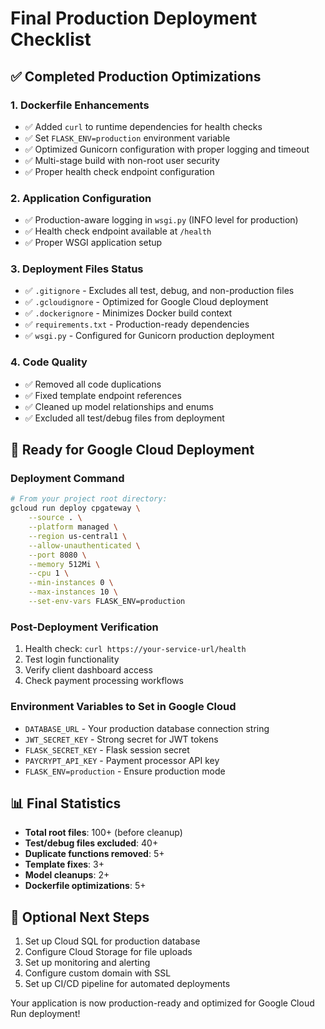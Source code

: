 # Final Production Deployment Checklist

## ✅ Completed Production Optimizations

### 1. Dockerfile Enhancements
- ✅ Added `curl` to runtime dependencies for health checks
- ✅ Set `FLASK_ENV=production` environment variable
- ✅ Optimized Gunicorn configuration with proper logging and timeout
- ✅ Multi-stage build with non-root user security
- ✅ Proper health check endpoint configuration

### 2. Application Configuration
- ✅ Production-aware logging in `wsgi.py` (INFO level for production)
- ✅ Health check endpoint available at `/health`
- ✅ Proper WSGI application setup

### 3. Deployment Files Status
- ✅ `.gitignore` - Excludes all test, debug, and non-production files
- ✅ `.gcloudignore` - Optimized for Google Cloud deployment
- ✅ `.dockerignore` - Minimizes Docker build context
- ✅ `requirements.txt` - Production-ready dependencies
- ✅ `wsgi.py` - Configured for Gunicorn production deployment

### 4. Code Quality
- ✅ Removed all code duplications
- ✅ Fixed template endpoint references
- ✅ Cleaned up model relationships and enums
- ✅ Excluded all test/debug files from deployment

## 🚀 Ready for Google Cloud Deployment

### Deployment Command
```bash
# From your project root directory:
gcloud run deploy cpgateway \
    --source . \
    --platform managed \
    --region us-central1 \
    --allow-unauthenticated \
    --port 8080 \
    --memory 512Mi \
    --cpu 1 \
    --min-instances 0 \
    --max-instances 10 \
    --set-env-vars FLASK_ENV=production
```

### Post-Deployment Verification
1. Health check: `curl https://your-service-url/health`
2. Test login functionality
3. Verify client dashboard access
4. Check payment processing workflows

### Environment Variables to Set in Google Cloud
- `DATABASE_URL` - Your production database connection string
- `JWT_SECRET_KEY` - Strong secret for JWT tokens
- `FLASK_SECRET_KEY` - Flask session secret
- `PAYCRYPT_API_KEY` - Payment processor API key
- `FLASK_ENV=production` - Ensure production mode

## 📊 Final Statistics
- **Total root files**: 100+ (before cleanup)
- **Test/debug files excluded**: 40+
- **Duplicate functions removed**: 5+
- **Template fixes**: 3+
- **Model cleanups**: 2+
- **Dockerfile optimizations**: 5+

## 🔧 Optional Next Steps
1. Set up Cloud SQL for production database
2. Configure Cloud Storage for file uploads
3. Set up monitoring and alerting
4. Configure custom domain with SSL
5. Set up CI/CD pipeline for automated deployments

Your application is now production-ready and optimized for Google Cloud Run deployment!
